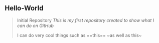 ## Hello-World

> Initial Repository
*This is my first repository created to show what I can do on GitHub*
>
> I can do very cool things such as ==this==
~as well as this~
